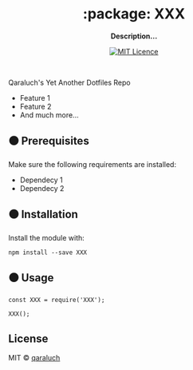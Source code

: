 <h1 align="center">:package: XXX</h1>

<p align="center">
 <b>Description...</b>
</p>

<p align="center">
   <a href="https://opensource.org/licenses/mit-license.php">
    <img alt="MIT Licence" src="https://badges.frapsoft.com/os/mit/mit.svg?v=103" />
  </a>
</p>

<br />

Qaraluch's Yet Another Dotfiles Repo

- Feature 1
- Feature 2
- And much more...

## :black_circle: Prerequisites

Make sure the following requirements are installed:

- Dependecy 1
- Dependecy 2


## :black_circle: Installation

Install the module with:

```
npm install --save XXX
```

## :black_circle: Usage

```
const XXX = require('XXX');

XXX();
```

## License

MIT © [qaraluch](https://github.com/qaraluch)
